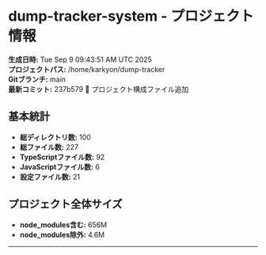 # dump-tracker-system - プロジェクト情報

**生成日時:** Tue Sep  9 09:43:51 AM UTC 2025  
**プロジェクトパス:** /home/karkyon/dump-tracker  
**Gitブランチ:** main  
**最新コミット:** 237b579 📁 プロジェクト構成ファイル追加  

## 基本統計

- **総ディレクトリ数:** 100
- **総ファイル数:** 227
- **TypeScriptファイル数:** 92
- **JavaScriptファイル数:** 6
- **設定ファイル数:** 21

## プロジェクト全体サイズ

- **node_modules含む:** 656M
- **node_modules除外:** 4.6M

---

